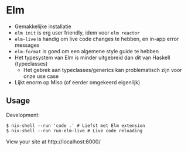 # Elm

- Gemakkelijke installatie
- `elm init` is erg user friendly, idem voor `elm reactor`
- `elm-live` is handig om live code changes te hebben, en in-app error messages
- `elm-format` is goed om een algemene style guide te hebben
- Het typesystem van Elm is minder uitgebreid dan dit van Haskell (typeclasses)
  - Het gebrek aan typeclasses/generics kan problematisch zijn voor onze use case
- Lijkt enorm op Miso (of eerder omgekeerd eigenlijk)

## Usage

Development:

```
$ nix-shell --run 'code .' # Liefst met Elm extension
$ nix-shell --run run-elm-live # Live code reloading
```

View your site at http://localhost:8000/
